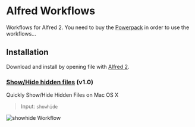 # Alfred Workflows

Workflows for Alfred 2. You need to buy the [Powerpack](https://buy.alfredapp.com/) in order to use the workflows...

## Installation

Download and install by opening file with [Alfred 2](http://www.alfredapp.com/).

### [Show/Hide hidden files](https://github.com/mharmuth/alfred-workflows/tree/master/show-hide-files) (v1.0)

Quickly Show/Hide Hidden Files on Mac OS X

> Input: `showhide`

![showhide Workflow](https://mcpain83.vela.uberspace.de/stuff/img/show-hide-files.png)
